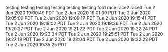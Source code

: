 testing
testing
testing
testing
testing
testing
foo1
race
race2
race3
Tue 2 Jun 2020 19:00:49 PDT
Tue 2 Jun 2020 19:01:09 PDT
Tue 2 Jun 2020 19:05:09 PDT
Tue 2 Jun 2020 19:09:17 PDT
Tue 2 Jun 2020 19:15:41 PDT
Tue 2 Jun 2020 19:18:02 PDT
Tue 2 Jun 2020 19:19:36 PDT
Tue 2 Jun 2020 19:20:27 PDT
Tue 2 Jun 2020 19:21:22 PDT
Tue 2 Jun 2020 19:22:24 PDT
Tue 2 Jun 2020 19:23:34 PDT
Tue 2 Jun 2020 19:25:51 PDT
Tue 2 Jun 2020 19:27:18 PDT
Tue 2 Jun 2020 19:28:04 PDT
Tue 2 Jun 2020 19:32:22 PDT
Tue 2 Jun 2020 19:35:25 PDT
